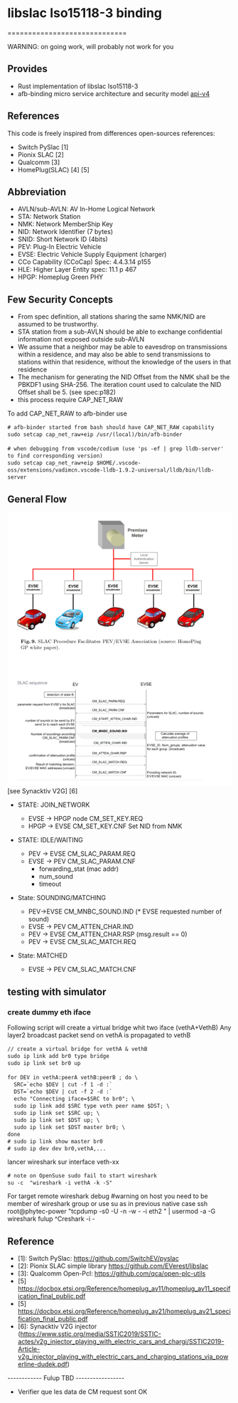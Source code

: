 # libslac Iso15118-3 binding
=============================

WARNING: on going work, will probably not work for you

## Provides

* Rust implementation of libslac Iso15118-3
* afb-binding micro service architecture and security model [api-v4](https://github.com/redpesk-common/afb-librust/blob/master/docs/1-architecture_presentation.md)

## References

This code is freely inspired from differences open-sources references:

* Switch PySlac [1]
* Pionix SLAC   [2]
* Qualcomm [3]
* HomePlug(SLAC) [4] [5]

## Abbreviation

 * AVLN/sub-AVLN: AV In-Home Logical Network
 * STA: Network Station
 * NMK: Network MemberShip Key
 * NID: Network Identifier (7 bytes)
 * SNID: Short Network ID (4bits)
 * PEV: Plug-In Electric Vehicle
 * EVSE: Electric Vehicle Supply Equipment (charger)
 * CCo Capability (CCoCap) Spec: 4.4.3.14 p155
 * HLE: Higher Layer Entity spec: 11.1 p 467
 * HPGP: Homeplug Green PHY

## Few Security Concepts

* From spec definition, all stations sharing the same NMK/NID are assumed to be trustworthy.
* STA station from a sub-AVLN should be able to exchange confidential information not exposed outside sub-AVLN
* We assume that a neighbor may be able to eavesdrop on transmissions within a residence,
  and may also be able to send transmissions to stations within that residence, without the
  knowledge of the users in that residence
* The mechanism for generating the NID Offset from the NMK shall be the PBKDF1 using SHA-256.
  The iteration count used to calculate the NID Offset shall be 5. (see spec:p182)
* this process require CAP_NET_RAW

To add CAP_NET_RAW to afb-binder use
```
# afb-binder started from bash should have CAP_NET_RAW capability
sudo setcap cap_net_raw+eip /usr/(local)/bin/afb-binder

# when debugging from vscode/codium (use 'ps -ef | grep lldb-server' to find corresponding version)
sudo setcap cap_net_raw+eip $HOME/.vscode-oss/extensions/vadimcn.vscode-lldb-1.9.2-universal/lldb/bin/lldb-server
```

## General Flow

![overview](docs/slac-overview.png)
[see Synacktiv V2G] [6]

* STATE: JOIN_NETWORK
    * EVSE -> HPGP node CM_SET_KEY.REQ
    * HPGP -> EVSE CM_SET_KEY.CNF
    Set NID from NMK

 * STATE: IDLE/WAITING
    * PEV  -> EVSE CM_SLAC_PARAM.REQ
    * EVSE -> PEV CM_SLAC_PARAM.CNF
        - forwarding_stat (mac addr)
        - num_sound
        - timeout

 * State: SOUNDING/MATCHING
    * PEV->EVSE CM_MNBC_SOUND.IND (* EVSE requested number of sound)
    * EVSE -> PEV  CM_ATTEN_CHAR.IND
    * PEV  -> EVSE CM_ATTEN_CHAR.RSP (msg.result == 0)
    * PEV  -> EVSE CM_SLAC_MATCH.REQ

 * State: MATCHED
    * EVSE -> PEV  CM_SLAC_MATCH.CNF

## testing with simulator

### create dummy eth iface
Following script will create a virtual bridge whit two iface (vethA+VethB)
Any layer2 broadcast packet send on vethA is propagated to vethB

```
// create a virtual bridge for vethA & vethB
sudo ip link add br0 type bridge
sudo ip link set br0 up

for DEV in vethA:peerA vethB:peerB ; do \
  SRC=`echo $DEV | cut -f 1 -d :`
  DST=`echo $DEV | cut -f 2 -d :`
  echo "Connecting iface=$SRC to br0"; \
  sudo ip link add $SRC type veth peer name $DST; \
  sudo ip link set $SRC up; \
  sudo ip link set $DST up; \
  sudo ip link set $DST master br0; \
done
# sudo ip link show master br0
# sudo ip dev dev br0,vethA,...
```

lancer wireshark sur interface veth-xx
```
# note on OpenSuse sudo fail to start wireshark
su -c  "wireshark -i vethA -k -S"
```

For target remote wireshark debug
 #warning on host you need to be member of wireshark group or use su as in previous native case
 ssh root@phytec-power "tcpdump -s0 -U -n -w - -i eth2 " | usermod -a -G wireshark fulup ^Creshark -i -

## Reference

* [1]: Switch PySlac: https://github.com/SwitchEV/pyslac
* [2]: Pionix SLAC simple library https://github.com/EVerest/libslac
* [3]: Qualcomm Open-Pcl: https://github.com/qca/open-plc-utils
* [5] https://docbox.etsi.org/Reference/homeplug_av11/homeplug_av11_specification_final_public.pdf
* [5] https://docbox.etsi.org/Reference/homeplug_av21/homeplug_av21_specification_final_public.pdf
* [6]: Synacktiv V2G injector (https://www.sstic.org/media/SSTIC2019/SSTIC-actes/v2g_injector_playing_with_electric_cars_and_chargi/SSTIC2019-Article-v2g_injector_playing_with_electric_cars_and_charging_stations_via_powerline-dudek.pdf)

------------ Fulup TBD -----------------
- Verifier que les data de CM request sont OK


